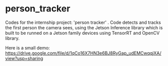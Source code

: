 # person_tracker
Codes for the internship project: 'person tracker' . Code detects and tracks the first person the camera sees, using the Jetson Inference library which is built to be runned on a Jetson family devices using TensorRT and OpenCV library.

Here is a small demo:
https://drive.google.com/file/d/1qCo16X7HN3e6BJ8RyGap_udEMCwqqjXA/view?usp=sharing
